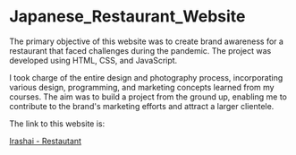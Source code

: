 # Japanese_Restaurant_Website

The primary objective of this website was to create brand awareness for a restaurant that faced challenges during the pandemic. The project was developed using HTML, CSS, and JavaScript.

I took charge of the entire design and photography process, incorporating various design, programming, and marketing concepts learned from my courses. The aim was to build a project from the ground up, enabling me to contribute to the brand's marketing efforts and attract a larger clientele.

The link to this website is:

[Irashai - Restautant](https://irasshai.us/)
